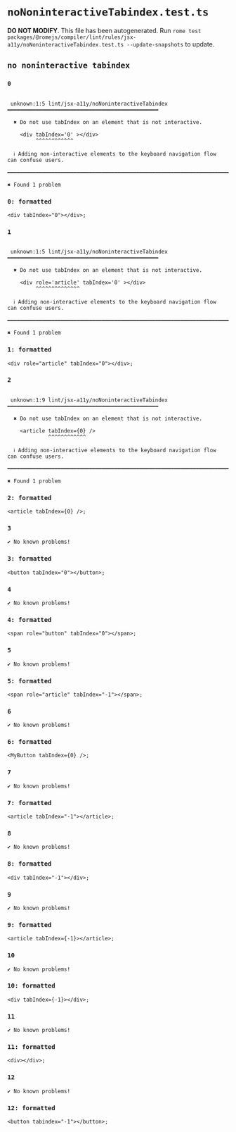 # `noNoninteractiveTabindex.test.ts`

**DO NOT MODIFY**. This file has been autogenerated. Run `rome test packages/@romejs/compiler/lint/rules/jsx-a11y/noNoninteractiveTabindex.test.ts --update-snapshots` to update.

## `no noninteractive tabindex`

### `0`

```

 unknown:1:5 lint/jsx-a11y/noNoninteractiveTabindex ━━━━━━━━━━━━━━━━━━━━━━━━━━━━━━━━━━━━━━━━━━━━━━━━

  ✖ Do not use tabIndex on an element that is not interactive.

    <div tabIndex='0' ></div>
         ^^^^^^^^^^^^

  ℹ Adding non-interactive elements to the keyboard navigation flow can confuse users.

━━━━━━━━━━━━━━━━━━━━━━━━━━━━━━━━━━━━━━━━━━━━━━━━━━━━━━━━━━━━━━━━━━━━━━━━━━━━━━━━━━━━━━━━━━━━━━━━━━━━

✖ Found 1 problem

```

### `0: formatted`

```
<div tabIndex="0"></div>;

```

### `1`

```

 unknown:1:5 lint/jsx-a11y/noNoninteractiveTabindex ━━━━━━━━━━━━━━━━━━━━━━━━━━━━━━━━━━━━━━━━━━━━━━━━

  ✖ Do not use tabIndex on an element that is not interactive.

    <div role='article' tabIndex='0' ></div>
         ^^^^^^^^^^^^^^

  ℹ Adding non-interactive elements to the keyboard navigation flow can confuse users.

━━━━━━━━━━━━━━━━━━━━━━━━━━━━━━━━━━━━━━━━━━━━━━━━━━━━━━━━━━━━━━━━━━━━━━━━━━━━━━━━━━━━━━━━━━━━━━━━━━━━

✖ Found 1 problem

```

### `1: formatted`

```
<div role="article" tabIndex="0"></div>;

```

### `2`

```

 unknown:1:9 lint/jsx-a11y/noNoninteractiveTabindex ━━━━━━━━━━━━━━━━━━━━━━━━━━━━━━━━━━━━━━━━━━━━━━━━

  ✖ Do not use tabIndex on an element that is not interactive.

    <article tabIndex={0} />
             ^^^^^^^^^^^^

  ℹ Adding non-interactive elements to the keyboard navigation flow can confuse users.

━━━━━━━━━━━━━━━━━━━━━━━━━━━━━━━━━━━━━━━━━━━━━━━━━━━━━━━━━━━━━━━━━━━━━━━━━━━━━━━━━━━━━━━━━━━━━━━━━━━━

✖ Found 1 problem

```

### `2: formatted`

```
<article tabIndex={0} />;

```

### `3`

```
✔ No known problems!

```

### `3: formatted`

```
<button tabIndex="0"></button>;

```

### `4`

```
✔ No known problems!

```

### `4: formatted`

```
<span role="button" tabIndex="0"></span>;

```

### `5`

```
✔ No known problems!

```

### `5: formatted`

```
<span role="article" tabIndex="-1"></span>;

```

### `6`

```
✔ No known problems!

```

### `6: formatted`

```
<MyButton tabIndex={0} />;

```

### `7`

```
✔ No known problems!

```

### `7: formatted`

```
<article tabIndex="-1"></article>;

```

### `8`

```
✔ No known problems!

```

### `8: formatted`

```
<div tabIndex="-1"></div>;

```

### `9`

```
✔ No known problems!

```

### `9: formatted`

```
<article tabIndex={-1}></article>;

```

### `10`

```
✔ No known problems!

```

### `10: formatted`

```
<div tabIndex={-1}></div>;

```

### `11`

```
✔ No known problems!

```

### `11: formatted`

```
<div></div>;

```

### `12`

```
✔ No known problems!

```

### `12: formatted`

```
<button tabindex="-1"></button>;

```
